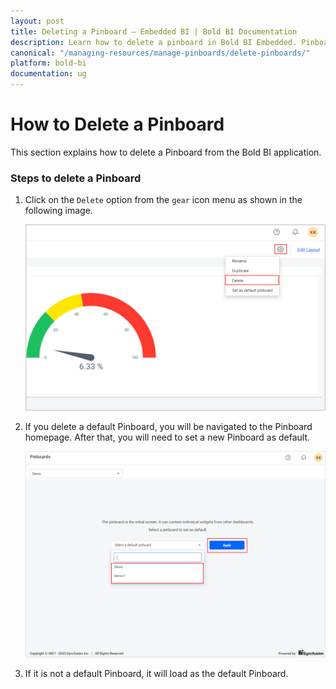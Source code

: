 ```yaml
---
layout: post
title: Deleting a Pinboard – Embedded BI | Bold BI Documentation
description: Learn how to delete a pinboard in Bold BI Embedded. Pinboard is a collection of widgets from various dashboards pinned to it.
canonical: "/managing-resources/manage-pinboards/delete-pinboards/"
platform: bold-bi
documentation: ug
---
```


# How to Delete a Pinboard

This section explains how to delete a Pinboard from the Bold BI application.

### Steps to delete a Pinboard

1. Click on the `Delete` option from the `gear` icon menu as shown in the following image.

    ![Delete Option](/static/assets/managing-resources/manage-pinboards/images/delete-option.png#width=50%)

2. If you delete a default Pinboard, you will be navigated to the Pinboard homepage. After that, you will need to set a new Pinboard as default.

    ![Applied Default](/static/assets/managing-resources/manage-pinboards/images/applied-default.png#width=50%)

3. If it is not a default Pinboard, it will load as the default Pinboard.